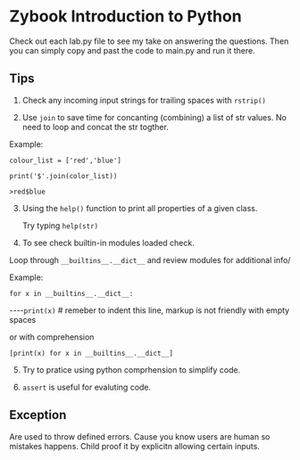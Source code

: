 # Zybook Introduction to Python

Check out each lab.py file to see my take on answering the questions. Then you can simply copy and past the code to main.py and run it there.


## Tips

1. Check any incoming input strings for trailing spaces with `rstrip()`


2. Use `join` to save time for concanting (combining) a list of str values. No need to loop and concat the str togther.

  Example:

  `colour_list = ['red','blue']`
  
  `print('$'.join(color_list))`
  
  `>red$blue` 


3. Using the `help()` function to print all properties of a given class.

      Try typing `help(str)`


4. To see check builtin-in modules loaded check.

 Loop through `__builtins__.__dict__` and review modules for additional info/


 Example:

 `for x in __builtins__.__dict__:`
 
----`print(x)` # remeber to indent this line, markup is not friendly with empty spaces

or with comprehension

`[print(x) for x in __builtins__.__dict__]`

5. Try to pratice using python comprhension to simplify code.
  

6. `assert` is useful for evaluting code. 


## Exception
Are used to throw defined errors. Cause you know users are human so mistakes happens. Child proof it by explicitn allowing certain inputs.